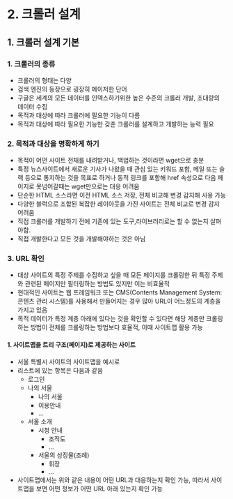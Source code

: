 # 2. 크롤러 설계
## 1. 크롤러 설계 기본
### 1. 크롤러의 종류
- 크롤러의 형태는 다양
- 검색 엔진의 등장으로 굉장히 메이저한 단어
- 구글은 세계의 모든 데이터를 인덱스하기위한 높은 수준의 크롤러 개발, 초대량의 데이터 수집
- 목적과 대상에 따라 크롤러에 필요한 기능이 다름
- 목적과 대상에 따라 필요한 기능만 갖춘 크롤러를 설계하고 개발하는 능력 필요
### 2. 목적과 대상을 명확하게 하기
- 목적이 어떤 사이트 전채를 내려받거나, 백업하는 것이라면 wget으로 충분
- 특정 뉴스사이트에서 새로운 기사가 나왔을 때 관심 있는 키워드 포함, 메일 또는 슬랙 등으로 통지하는 것을 목표로 하거나 동적 링크를 포함해 href 속성으로 다음 페이지로 못넘어갈때는 wget만으로는 대응 어려움
- 단순한 HTML 소스라면 이전 HTML 소스 저장, 전체 비교해 변경 감지해 사용 가능
- 다양한 블럭으로 조합된 복잡한 레이아웃을 가진 사이트는 전체 비교로 변경 감지 어려움
- 직접 크롤러를 개발하기 전에 기존에 있는 도구,라이브러리로는 할 수 없는지 살펴야함.
- 직접 개발한다고 모든 것을 개발해야하는 것은 아님
### 3. URL 확인
- 대상 사이트의 특정 주제를 수집하고 싶을 때 모든 페이지를 크롤링한 뒤 특정 주제와 관련된 페이지만 필터링하는 방법도 있지만 이는 비효율적
- 현대적인 사이트는 웹 프레임워크 또는 CMS(Contents Management System:콘텐츠 관리 시스템)를 사용해서 만들어지는 경우 많아 URL이 어느정도의 계층을 가지고 있음
- 목적 데이터가 특정 계층 아래에 있다는 것을 확인할 수 있다면 해당 계층만 크롤링 하는 방법이 전체를 크롤링하는 방법보다 효율적, 이때 사이트맵 활용 가능
#### 1. 사이트맵을 트리 구조(페이지)로 제공하는 사이트
- 서울 특별시 사이트의 사이트맵을 예시로
- 리스트에 있는 항목은 다음과 같음
  - 로그인
  - 나의 서울
    - 나의 서울
    - 이용안내
    - ...
  - 서울 소개
    - 시청 안내
      - 조직도
      - ...
    - 서울의 상징물(조례)
      - 휘장
      - ...
- 사이트맵에서는 위와 같은 내용이 어떤 URL과 대응하는지 확인 가능, 따라서 사이트맵을 보면 어떤 정보가 어떤 URL 아래 있는지 확인 가능